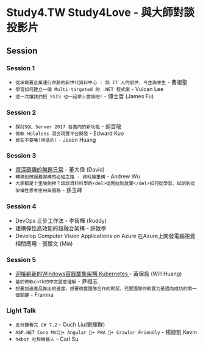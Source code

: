 # Study4.TW Study4Love - 與大師對談 投影片

## Session

### Session 1

* `從承載著企業運行命脈的新世代資料中心 : 談 IT 人的前世、今生與來生` - 曹祖聖
* `學習如何建立一個 Multi-targeted 的 .NET 程式庫` - Vulcan Lee
* `這一次讓我們把 SSIS 也一起帶上雲端吧!` - 傅士哲 (James Fu)

### Session 2

* `探討SQL Server 2017 各面向的新功能` - 胡百敬
* `微軟 Hololens 混合現實平台開發` - Edward Kuo
* `資安不要嘴!用做的!` - Jason Huang

### Session 3

* [資深碼儂的無題日常](https://hackmd.io/s/Hy64ANTmG#) - 董大偉 (David)
* `轉移到微服務架構的必經之路 - 資料庫重構` - Andrew Wu
* `大家都是十里坡劍神？談談資料科學的<del>從開始到放棄</del>如何從學習、試誤到從架構性思考應用與服務` - 孫玉峰

### Session 4

* DevOps 三步工作法 - 李智樺 (Ruddy)
* 建構彈性高效能的超融合架構 - 許致學
* Develop Computer Vision Applications on Azure 在Azure上開發電腦視覺相關應用 - 張懷文 (Mia)

### Session 5

* [迎接嶄新的Windows容器叢集架構 Kubernetes ](https://www.slideshare.net/WillHuangTW/orchestration-with-windows-server-containers-and-kubernetes/) - 黃保翕 (Will Huang)
* `基於微軟cntk的中文語意理解` - 尹相志
* `想要加速產品推出的速度，想要改變團隊合作的默契，充實團隊的軟實力是邁向成功的第一個關鍵` - Franma

### Light Talk

* `五分鐘看完 C# 7.2` - Ouch Liu(劉耀群)
* `ASP.NET Core MVC+ Angular + PWA + Crawler Friendly` - 楊捷凱 Kevin
* `h4bot 社群機器人` - Carl Su

